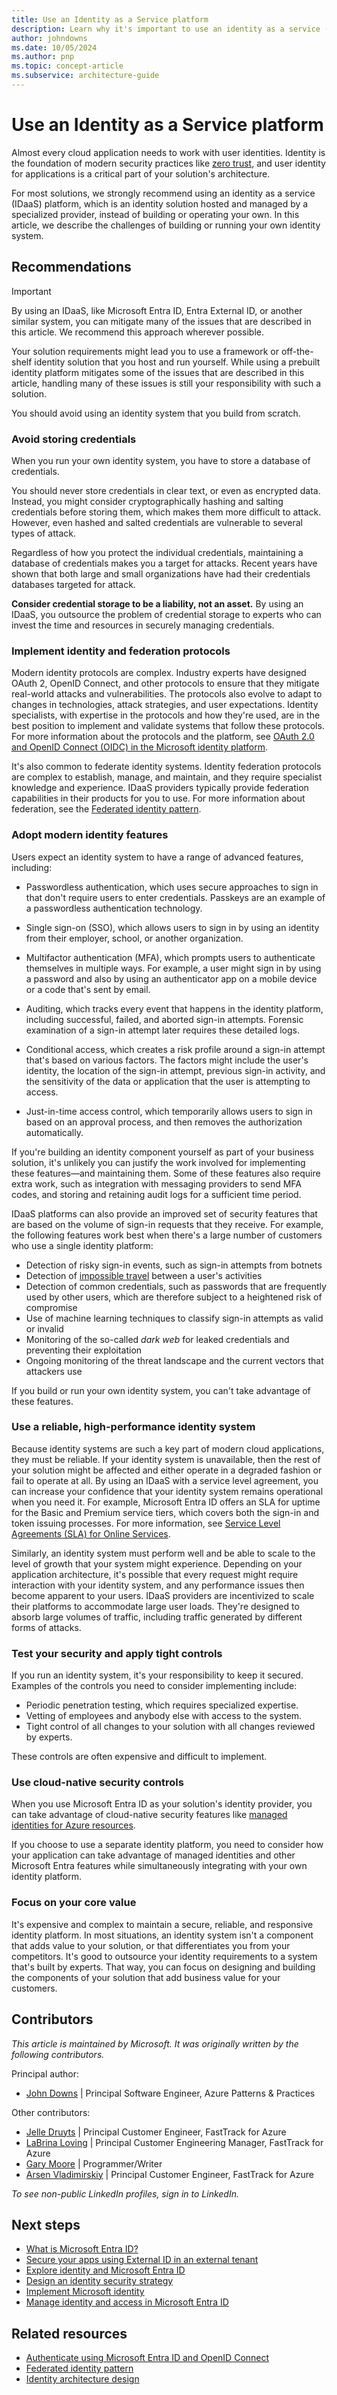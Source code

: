 ```yaml
---
title: Use an Identity as a Service platform
description: Learn why it's important to use an identity as a service (IDaaS) platform instead of building or running your own.
author: johndowns
ms.date: 10/05/2024
ms.author: pnp
ms.topic: concept-article
ms.subservice: architecture-guide
---
```


# Use an Identity as a Service platform

Almost every cloud application needs to work with user identities. Identity is the foundation of modern security practices like [zero trust](https://www.microsoft.com/security/business/zero-trust), and user identity for applications is a critical part of your solution's architecture.

For most solutions, we strongly recommend using an identity as a service (IDaaS) platform, which is an identity solution hosted and managed by a specialized provider, instead of building or operating your own. In this article, we describe the challenges of building or running your own identity system.

## Recommendations

> [!IMPORTANT]
> By using an IDaaS, like Microsoft Entra ID, Entra External ID, or another similar system, you can mitigate many of the issues that are described in this article. We recommend this approach wherever possible.
> 
> Your solution requirements might lead you to use a framework or off-the-shelf identity solution that you host and run yourself. While using a prebuilt identity platform mitigates some of the issues that are described in this article, handling many of these issues is still your responsibility with such a solution.
> 
> You should avoid using an identity system that you build from scratch.

### Avoid storing credentials

When you run your own identity system, you have to store a database of credentials.

You should never store credentials in clear text, or even as encrypted data. Instead, you might consider cryptographically hashing and salting credentials before storing them, which makes them more difficult to attack. However, even hashed and salted credentials are vulnerable to several types of attack.

Regardless of how you protect the individual credentials, maintaining a database of credentials makes you a target for attacks. Recent years have shown that both large and small organizations have had their credentials databases targeted for attack.

**Consider credential storage to be a liability, not an asset.** By using an IDaaS, you outsource the problem of credential storage to experts who can invest the time and resources in securely managing credentials.

### Implement identity and federation protocols

Modern identity protocols are complex. Industry experts have designed OAuth 2, OpenID Connect, and other protocols to ensure that they mitigate real-world attacks and vulnerabilities. The protocols also evolve to adapt to changes in technologies, attack strategies, and user expectations. Identity specialists, with expertise in the protocols and how they're used, are in the best position to implement and validate systems that follow these protocols. For more information about the protocols and the platform, see [OAuth 2.0 and OpenID Connect (OIDC) in the Microsoft identity platform](/entra/identity-platform/v2-protocols).

It's also common to federate identity systems. Identity federation protocols are complex to establish, manage, and maintain, and they require specialist knowledge and experience. IDaaS providers typically provide federation capabilities in their products for you to use. For more information about federation, see the [Federated identity pattern](../../patterns/federated-identity.yml).

### Adopt modern identity features

Users expect an identity system to have a range of advanced features, including:

- Passwordless authentication, which uses secure approaches to sign in that don't require users to enter credentials. Passkeys are an example of a passwordless authentication technology.

- Single sign-on (SSO), which allows users to sign in by using an identity from their employer, school, or another organization.

- Multifactor authentication (MFA), which prompts users to authenticate themselves in multiple ways. For example, a user might sign in by using a password and also by using an authenticator app on a mobile device or a code that's sent by email.

- Auditing, which tracks every event that happens in the identity platform, including successful, failed, and aborted sign-in attempts. Forensic examination of a sign-in attempt later requires these detailed logs.

- Conditional access, which creates a risk profile around a sign-in attempt that's based on various factors. The factors might include the user's identity, the location of the sign-in attempt, previous sign-in activity, and the sensitivity of the data or application that the user is attempting to access.

- Just-in-time access control, which temporarily allows users to sign in based on an approval process, and then removes the authorization automatically.

If you're building an identity component yourself as part of your business solution, it's unlikely you can justify the work involved for implementing these features—and maintaining them. Some of these features also require extra work, such as integration with messaging providers to send MFA codes, and storing and retaining audit logs for a sufficient time period.

IDaaS platforms can also provide an improved set of security features that are based on the volume of sign-in requests that they receive. For example, the following features work best when there's a large number of customers who use a single identity platform:

- Detection of risky sign-in events, such as sign-in attempts from botnets
- Detection of [impossible travel](/defender-cloud-apps/anomaly-detection-policy#impossible-travel) between a user's activities
- Detection of common credentials, such as passwords that are frequently used by other users, which are therefore subject to a heightened risk of compromise
- Use of machine learning techniques to classify sign-in attempts as valid or invalid
- Monitoring of the so-called *dark web* for leaked credentials and preventing their exploitation
- Ongoing monitoring of the threat landscape and the current vectors that attackers use

If you build or run your own identity system, you can't take advantage of these features.

### Use a reliable, high-performance identity system

Because identity systems are such a key part of modern cloud applications, they must be reliable. If your identity system is unavailable, then the rest of your solution might be affected and either operate in a degraded fashion or fail to operate at all. By using an IDaaS with a service level agreement, you can increase your confidence that your identity system remains operational when you need it. For example, Microsoft Entra ID offers an SLA for uptime for the Basic and Premium service tiers, which covers both the sign-in and token issuing processes. For more information, see [Service Level Agreements (SLA) for Online Services](https://www.microsoft.com/licensing/docs/view/Service-Level-Agreements-SLA-for-Online-Services).

Similarly, an identity system must perform well and be able to scale to the level of growth that your system might experience. Depending on your application architecture, it's possible that every request might require interaction with your identity system, and any performance issues then become apparent to your users. IDaaS providers are incentivized to scale their platforms to accommodate large user loads. They're designed to absorb large volumes of traffic, including traffic generated by different forms of attacks.

### Test your security and apply tight controls

If you run an identity system, it's your responsibility to keep it secured. Examples of the controls you need to consider implementing include:

* Periodic penetration testing, which requires specialized expertise.
* Vetting of employees and anybody else with access to the system.
* Tight control of all changes to your solution with all changes reviewed by experts.

These controls are often expensive and difficult to implement.

### Use cloud-native security controls

When you use Microsoft Entra ID as your solution's identity provider, you can take advantage of cloud-native security features like [managed identities for Azure resources](/entra/identity/managed-identities-azure-resources/overview).

If you choose to use a separate identity platform, you need to consider how your application can take advantage of managed identities and other Microsoft Entra features while simultaneously integrating with your own identity platform.

### Focus on your core value

It's expensive and complex to maintain a secure, reliable, and responsive identity platform. In most situations, an identity system isn't a component that adds value to your solution, or that differentiates you from your competitors. It's good to outsource your identity requirements to a system that's built by experts. That way, you can focus on designing and building the components of your solution that add business value for your customers.

## Contributors

*This article is maintained by Microsoft. It was originally written by the following contributors.*

Principal author:

- [John Downs](https://www.linkedin.com/in/john-downs/) | Principal Software Engineer, Azure Patterns & Practices

Other contributors:

- [Jelle Druyts](https://www.linkedin.com/in/jelle-druyts-0b76823) | Principal Customer Engineer, FastTrack for Azure
- [LaBrina Loving](https://www.linkedin.com/in/chixcancode) | Principal Customer Engineering Manager, FastTrack for Azure
- [Gary Moore](https://www.linkedin.com/in/gwmoore) | Programmer/Writer
- [Arsen Vladimirskiy](https://www.linkedin.com/in/arsenv) | Principal Customer Engineer, FastTrack for Azure

*To see non-public LinkedIn profiles, sign in to LinkedIn.*

## Next steps

- [What is Microsoft Entra ID?](/entra/fundamentals/whatis)
- [Secure your apps using External ID in an external tenant](/entra/external-id/customers/overview-customers-ciam)
- [Explore identity and Microsoft Entra ID](/training/modules/explore-identity-azure-active-directory)
- [Design an identity security strategy](/training/modules/design-identity-security-strategy)
- [Implement Microsoft identity](/training/paths/m365-identity-associate)
- [Manage identity and access in Microsoft Entra ID](/training/paths/manage-identity-and-access)

## Related resources

- [Authenticate using Microsoft Entra ID and OpenID Connect](../../multitenant-identity/authenticate.yml)
- [Federated identity pattern](../../patterns/federated-identity.yml)
- [Identity architecture design](../../identity/identity-start-here.yml)
